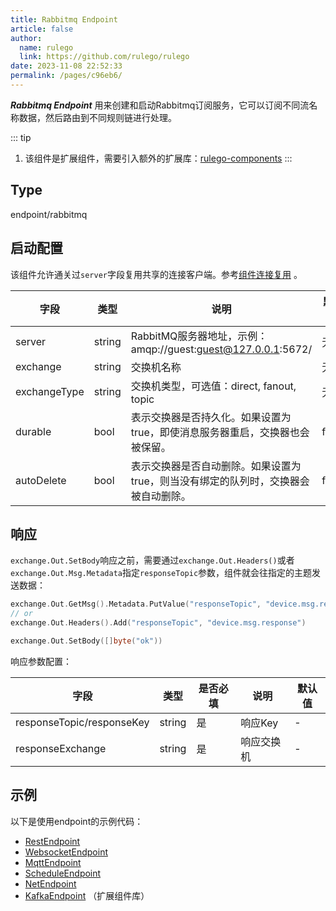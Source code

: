 ```yaml
---
title: Rabbitmq Endpoint
article: false
author: 
  name: rulego
  link: https://github.com/rulego/rulego
date: 2023-11-08 22:52:33
permalink: /pages/c96eb6/
---
```


***Rabbitmq Endpoint*** <Badge text="v0.24.0+"/> 用来创建和启动Rabbitmq订阅服务，它可以订阅不同流名称数据，然后路由到不同规则链进行处理。

::: tip 
1. 该组件是扩展组件，需要引入额外的扩展库：[rulego-components](https://github.com/rulego/rulego-components)
:::

## Type

endpoint/rabbitmq

## 启动配置
该组件允许通关过`server`字段复用共享的连接客户端。参考[组件连接复用](/pages/baa05d/) 。

| 字段           | 类型     | 说明                                                  | 默认值   |
|--------------|--------|-----------------------------------------------------|-------|
| server       | string | RabbitMQ服务器地址，示例：amqp://guest:guest@127.0.0.1:5672/ | 无     |
| exchange     | string | 交换机名称                                               | 无     |
| exchangeType | string | 交换机类型，可选值：direct, fanout, topic                     | 无     |
| durable      | bool   | 表示交换器是否持久化。如果设置为 true，即使消息服务器重启，交换器也会被保留。           | false |
| autoDelete   | bool   | 表示交换器是否自动删除。如果设置为 true，则当没有绑定的队列时，交换器会被自动删除。        | false |

## 响应

`exchange.Out.SetBody`响应之前，需要通过`exchange.Out.Headers()`或者`exchange.Out.Msg.Metadata`指定`responseTopic`参数，组件就会往指定的主题发送数据：

```go
exchange.Out.GetMsg().Metadata.PutValue("responseTopic", "device.msg.response")
// or
exchange.Out.Headers().Add("responseTopic", "device.msg.response")

exchange.Out.SetBody([]byte("ok"))
```

响应参数配置：

| 字段                        | 类型     | 是否必填 | 说明    | 默认值 |
|---------------------------|--------|------|-------|-----|
| responseTopic/responseKey | string | 是    | 响应Key | -   |
| responseExchange          | string | 是    | 响应交换机 | -   |


## 示例

以下是使用endpoint的示例代码：

- [RestEndpoint](https://github.com/rulego/rulego/tree/main/examples/http_endpoint/http_endpoint.go)
- [WebsocketEndpoint](https://github.com/rulego/rulego/tree/main/endpoint/websocket/websocket_test.go)
- [MqttEndpoint](https://github.com/rulego/rulego/tree/main/endpoint/mqtt/mqtt_test.go)
- [ScheduleEndpoint](https://github.com/rulego/rulego/tree/main/endpoint/schedule/schedule_test.go)
- [NetEndpoint](https://github.com/rulego/rulego-components/blob/main/endpoint/net/net_test.go)
- [KafkaEndpoint](https://github.com/rulego/rulego-components/blob/main/endpoint/kafka/kafka_test.go) （扩展组件库）